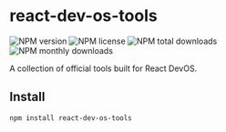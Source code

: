 # react-dev-os-tools

![NPM version](https://img.shields.io/npm/v/react-dev-os-tools.svg?style=flat)
![NPM license](https://img.shields.io/npm/l/react-dev-os-tools.svg?style=flat)
![NPM total downloads](https://img.shields.io/npm/dt/react-dev-os-tools.svg?style=flat)
![NPM monthly downloads](https://img.shields.io/npm/dm/react-dev-os-tools.svg?style=flat)

A collection of official tools built for React DevOS.

## Install

```bash
npm install react-dev-os-tools
```
